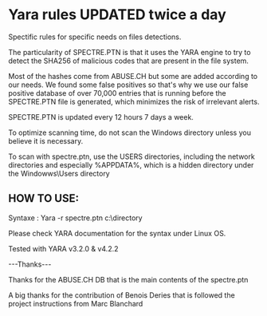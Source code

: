 # Yara rules UPDATED twice a day
Spectific rules for specific needs on files detections.

The particularity of SPECTRE.PTN is that it uses the YARA engine to try to detect the SHA256 of malicious codes that are present in the file system.

Most of the hashes come from ABUSE.CH but some are added according to our needs.
We found some false positives so that's why we use our false positive database of over 70,000 entries that is running before the SPECTRE.PTN file is generated, which minimizes the risk of irrelevant alerts.

SPECTRE.PTN is updated every 12 hours 7 days a week.



To optimize scanning time, do not scan the Windows directory unless you believe it is necessary.

To scan with spectre.ptn, use the USERS directories, including the network directories and especially %APPDATA%, which is a hidden directory under the Windowws\Users directory

HOW TO USE:
----------
Syntaxe : Yara -r spectre.ptn c:\directory

Please check YARA documentation for the syntax under Linux OS.

Tested with YARA v3.2.0 & v4.2.2



---Thanks---

Thanks for the ABUSE.CH DB that is the main contents of the spectre.ptn

A big thanks for the contribution of Benois Deries that is followed the project instructions from Marc Blanchard
